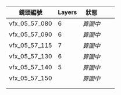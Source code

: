 
| 鏡頭編號          | Layers | 狀態    |     |     |
| ------------- | ------ | ----- | --- | --- |
| vfx_05_57_080 | 6      | *算圖中* |     |     |
| vfx_05_57_090 | 6      | *算圖中* |     |     |
| vfx_05_57_115 | 7      | *算圖中* |     |     |
| vfx_05_57_130 | 6      | *算圖中* |     |     |
| vfx_05_57_140 | 5      | *算圖中* |     |     |
| vfx_05_57_150 |        | *算圖中* |     |     |
|               |        |       |     |     |
|               |        |       |     |     |
